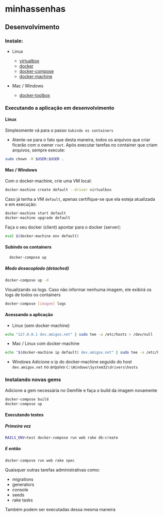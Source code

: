 minhassenhas
==========

Desenvolvimento
---------------
### Instale:

  - Linux
    - [virtualbox](https://www.virtualbox.org/)
    - [docker](https://docs.docker.com/engine/installation/linux/ubuntulinux/)
    - [docker-compose](https://docs.docker.com/compose/install/)
    - [docker-machine](https://docs.docker.com/machine/install-machine/)

  - Mac / Windows
    - [docker-toolbox](https://www.docker.com/products/docker-toolbox)

### Executando a aplicação em desenvolvimento

#### Linux
Simplesmente vá para o passo `Subindo os containers`
- Atente-se para o fato que desta maneira, todos os arquivos que criar ficarão com o owner `root`. Após executar tarefas no container que criam arquivos, sempre execute:
```sh
sudo chown -R $USER:$USER .
```

#### Mac / Windows
Com o docker-machine, crie uma VM local:

```sh
docker-machine create default --driver virtualbox
```

Caso já tenha a VM `default`, apenas certifique-se que ela esteja atualizada e em execução:
```sh
docker-machine start default
docker-machine upgrade default
```

Faça o seu docker (client) apontar para o docker (server):
```sh
eval $(docker-machine env default)
```

#### Subindo os containers
```sh
  docker-compose up
```

##### Modo desacoplado (detached)

```sh
docker-compose up -d
```
Visualizando os logs. Caso não informar nenhuma imagem, ele exibirá os logs de todos os containers
```sh
docker-compose [imagem] logs
```

#### Acessando a aplicação
- Linux (sem docker-machine)
```sh
echo "127.0.0.1 dev.amigox.net" | sudo tee -a /etc/hosts > /dev/null
```
- Mac / Linux com docker-machine
```sh
echo "$(docker-machine ip default) dev.amigox.net" | sudo tee -a /etc/hosts > /dev/null
```
- Windows
Adicione o ip do docker-machine seguido do host `dev.amigox.net` no arquivo `C:\Windows\System32\drivers\hosts`

### Instalando novas gems

Adicione a gem necessária no Gemfile e faça o build da imagem novamente

```sh
docker-compose build
docker-compose up
```

#### Executando testes

##### Primeira vez

```sh
RAILS_ENV=test docker-compose run web rake db:create
```
##### E então
```sh
docker-compose run web rake spec
```

Quaisquer outras tarefas administrativas como:
  - migrations
  - generators
  - console
  - seeds
  - rake tasks

Também podem ser executadas dessa mesma maneira
